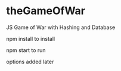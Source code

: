 # theGameOfWar
JS Game of War with Hashing and Database

npm install to install

npm start to run

options added later
